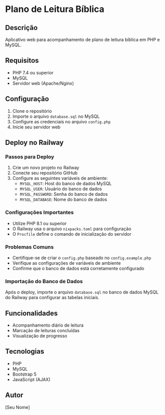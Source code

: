 # Plano de Leitura Bíblica

## Descrição
Aplicativo web para acompanhamento de plano de leitura bíblica em PHP e MySQL.

## Requisitos
- PHP 7.4 ou superior
- MySQL
- Servidor web (Apache/Nginx)

## Configuração
1. Clone o repositório
2. Importe o arquivo `database.sql` no MySQL
3. Configure as credenciais no arquivo `config.php`
4. Inicie seu servidor web

## Deploy no Railway

### Passos para Deploy

1. Crie um novo projeto no Railway
2. Conecte seu repositório GitHub
3. Configure as seguintes variáveis de ambiente:
   - `MYSQL_HOST`: Host do banco de dados MySQL
   - `MYSQL_USER`: Usuário do banco de dados
   - `MYSQL_PASSWORD`: Senha do banco de dados
   - `MYSQL_DATABASE`: Nome do banco de dados

### Configurações Importantes

- Utilize PHP 8.1 ou superior
- O Railway usa o arquivo `nixpacks.toml` para configuração
- O `Procfile` define o comando de inicialização do servidor

### Problemas Comuns

- Certifique-se de criar o `config.php` baseado no `config.example.php`
- Verifique as configurações de variáveis de ambiente
- Confirme que o banco de dados está corretamente configurado

### Importação do Banco de Dados

Após o deploy, importe o arquivo `database.sql` no banco de dados MySQL do Railway para configurar as tabelas iniciais.

## Funcionalidades
- Acompanhamento diário de leitura
- Marcação de leituras concluídas
- Visualização de progresso

## Tecnologias
- PHP
- MySQL
- Bootstrap 5
- JavaScript (AJAX)

## Autor
[Seu Nome]
